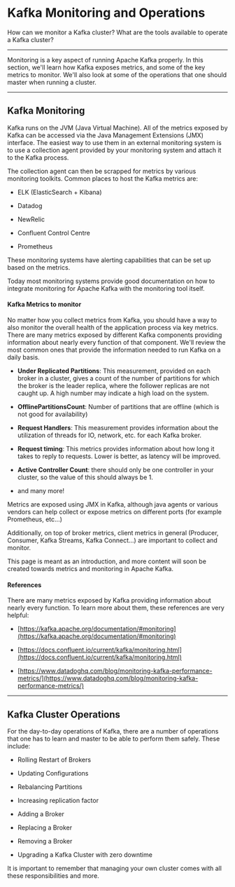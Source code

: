 Kafka Monitoring and Operations
===============================

How can we monitor a Kafka cluster? What are the tools available to operate a Kafka cluster?

* * *

Monitoring is a key aspect of running Apache Kafka properly. In this section, we'll learn how Kafka exposes metrics, and some of the key metrics to monitor. We'll also look at some of the operations that one should master when running a cluster.

* * *

Kafka Monitoring
----------------

[](#Kafka-Monitoring-0)

Kafka runs on the JVM (Java Virtual Machine). All of the metrics exposed by Kafka can be accessed via the Java Management Extensions (JMX) interface. The easiest way to use them in an external monitoring system is to use a collection agent provided by your monitoring system and attach it to the Kafka process.

The collection agent can then be scrapped for metrics by various monitoring toolkits. Common places to host the Kafka metrics are:

*   ELK (ElasticSearch + Kibana)
    
*   Datadog
    
*   NewRelic
    
*   Confluent Control Centre
    
*   Prometheus
    

These monitoring systems have alerting capabilities that can be set up based on the metrics.

Today most monitoring systems provide good documentation on how to integrate monitoring for Apache Kafka with the monitoring tool itself.

#### Kafka Metrics to monitor

No matter how you collect metrics from Kafka, you should have a way to also monitor the overall health of the application process via key metrics. There are many metrics exposed by different Kafka components providing information about nearly every function of that component. We'll review the most common ones that provide the information needed to run Kafka on a daily basis.

*   **Under Replicated Partitions**: This measurement, provided on each broker in a cluster, gives a count of the number of partitions for which the broker is the leader replica, where the follower replicas are not caught up. A high number may indicate a high load on the system.
    
*   **OfflinePartitionsCount**: Number of partitions that are offline (which is not good for availability)
    
*   **Request Handlers**: This measurement provides information about the utilization of threads for IO, network, etc. for each Kafka broker.
    
*   **Request timing**: This metrics provides information about how long it takes to reply to requests. Lower is better, as latency will be improved.
    
*   **Active Controller Count**: there should only be one controller in your cluster, so the value of this should always be 1.
    
*   and many more!
    

Metrics are exposed using JMX in Kafka, although java agents or various vendors can help collect or expose metrics on different ports (for example Prometheus, etc...)

Additionally, on top of broker metrics, client metrics in general (Producer, Consumer, Kafka Streams, Kafka Connect...) are important to collect and monitor.

This page is meant as an introduction, and more content will soon be created towards metrics and monitoring in Apache Kafka.

#### References

There are many metrics exposed by Kafka providing information about nearly every function. To learn more about them, these references are very helpful:

*   [https://kafka.apache.org/documentation/#monitoring](https://kafka.apache.org/documentation/#monitoring)
    
*   [https://docs.confluent.io/current/kafka/monitoring.html](https://docs.confluent.io/current/kafka/monitoring.html)
    
*   [https://www.datadoghq.com/blog/monitoring-kafka-performance-metrics/](https://www.datadoghq.com/blog/monitoring-kafka-performance-metrics/)
    

* * *

Kafka Cluster Operations
------------------------

[](#Kafka-Cluster-Operations-1)

For the day-to-day operations of Kafka, there are a number of operations that one has to learn and master to be able to perform them safely. These include:

*   Rolling Restart of Brokers
    
*   Updating Configurations
    
*   Rebalancing Partitions
    
*   Increasing replication factor
    
*   Adding a Broker
    
*   Replacing a Broker
    
*   Removing a Broker
    
*   Upgrading a Kafka Cluster with zero downtime
    

It is important to remember that managing your own cluster comes with all these responsibilities and more.
